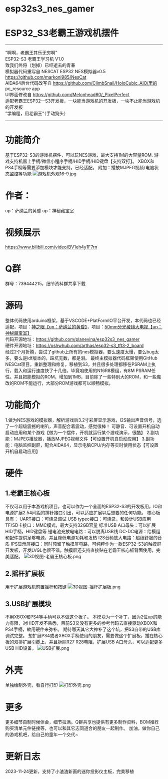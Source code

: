 # esp32s3_nes_gamer

# ESP32_S3老霸王游戏机摆件  
*******************************************************************************************  
 “啊啊，老霸王其乐无穷啊”                                                                       
 ESP32-S3 老霸王学习机 V1.0                                                                                                    
 致我们终将（划掉）已经逝去的青春                                                               
 模拟器代码重写自 NESCAT ESP32 NES模拟器v0.5     https://github.com/markoni985/NesCat             
 AIDA64后台代码改写自         https://github.com/ClimbSnail/HoloCubic_AIO/里的 pc_resource app       
 UI界面修改自                https://github.com/Melonhead60/_PixelPerfect                                 
 适配老霸王ESP32—S3开发板，一块能当游戏机的开发板，一块不止能当游戏机的开发板   
 ”学编程，用老霸王“（手动狗头）    
*******************************************************************************************  


# 功能简介
基于ESP32-S3的游戏机摆件，可以玩NES游戏，最大支持1M的大容量ROM.
游戏支持机器上手柄/微信小程序手柄/HID手柄/HID键盘【支持双打】。
XBOX和PS4手柄等需要添加模块才能支持。已经适配。
附加：播放MJPEG视频/电脑状态监控等功能
![游戏机外观16-9.jpg](media/nldbNTC019JllBDGCeKcFipmVXbwCLCEkJvjW3ys.jpeg)

# 作者：
up：萨纳兰的黄昏
up：神秘藏宝室
# 视频展示
https://www.bilibili.com/video/BV1eh4y1F7rn
# Q群
群号：739444215，细节资料群共享下载
# 源码
整体代码使用arduino框架，基于VSCODE+PlatFormIO平台开发，本代码也已经适配，项目：[神之眼【up：萨纳兰的黄昏】](https://www.bilibili.com/video/BV1Pg411a7Sa/)，项目：[50mm分光棱镜大电视【up：神秘藏宝室】](https://www.bilibili.com/video/BV1Mu411p777/)  
代码开源地址：https://github.com/planevina/esp32s3_nes_gamer   
硬件开源地址：https://oshwhub.com/arthas/esp32-s3_tft3-2_board  
经过2个月折腾，尝试了github上所有的nes模拟器，要么速度太慢，要么bug太多，要么是idf版本的，踩坑无数，都是泪。
最终主模拟器代码框架使用GitHub NESCat项目，重新整理和修复，移植到S3，并且很多处理都移在PSRAM上执行，载入和运行速度快了十几倍。毕竟咱使用的N16R8模组，有8M PSRAM任性。并且把能模拟的ROM，增加到1MB，目前除了一些特别大的ROM，和一些魔改的ROM不能运行，大部分ROM游戏都可以顺畅模拟。
# 功能简介
1.做为NES游戏的模拟器，解析游戏后3.2寸彩屏显示游戏，I2S输出声音信号，选了一个超级震撼的喇叭，声音配合着震动，感觉很棒！
    可静音、可设置开机自动启动应用和某个游戏【做为一个摆件，开机就运行某个游戏演示，很酷】
2.副功能：MJPEG播放器，播放MJPEG视频文件【可设置开机自启动应用】
3.副功能：电脑监控副屏，配合AIDA64，显示电脑CPU/内存等实时使用状态【可设置开机自启动应用】

# 硬件
## 1.老霸王核心板
不仅可以用于本游戏机项目，也可以作为一个全面的ESP32-S3的开发板用，IO和电源扩展2.54间距的排针接口引出，可以适应扩展以后想要的任何功能。
核心板具有：
UART接口：可烧录调试
USB typec接口：可烧录，和设计USB应用
TF/SD卡接口：MMC模式，最大支持32GB容量
标准USB A口母头：可以扩展HID手柄，HID键盘等
锂电池充放电电路：可以脱离USB线
DC-DC电源：给模组和配件提供足够电源，并且降低电源功耗和发热
I2S音频放大电路：超级舒服的音质
IPS显示屏接口：同时预留了触摸屏电路，可纯粹作为一款ESP32-S3的触摸屏开发板，开发LVGL也很不错，触摸屏还支持直接贴在老霸王核心板背面使用，完美适配。
![3D视图-老霸王核心板.png](media/b0L7Qjpephsbs2QZNHscTSMiRHgJlL4s3ZwjSEqI.png)
## 2.摇杆扩展板
用于扩展游戏机前置摇杆和按键
![3D视图-摇杆扩展板.png](media/JDUTsy95nBQJYxtvhWrC0MXrZak5Hn03UKxJxDiB.png)
## 3.USB扩展模块
不用XBOX和PS4等手柄可以不做这个板子。
本模块为一个补丁，因为2位up的能力有限，对HID开发不熟悉，目前S3又没有更多的参考代码去直接驱动XBOX和PS4手柄，故用硬件来弥补。
期待哪天其它大神补了这个坑，把S3自带的USB库调试完整。
想扩展PS4或者XBOX手柄使用的朋友，需要做这个扩展板，插在核心板的双排扩展引脚上，并且拆除R27 R28电阻，扩展USB A口母头，可以适配更多USB HID设备。
![USB扩展.png](media/eLlVvriiNlQUD1DtegAuUyT6RDNWCKwgAC4ThJjI.png)
# 外壳
单独绘制外壳，看自行打印
![打印外壳.png](media/Re69YLu38B5qPgyJCebFFpa3qtvGYA79GgOsSufm.png)
# 更多
更多细节自制时候体会，细节拉满。Q群共享也提供有更多制作资料，BOM推荐购买清单元件链接等，也可以和其它志同道合的朋友一起制作。
加油，做你自己的游戏机吧，给自己的童年一个交代~

# 更新日志
2023-11-24更新，支持了小渣渣新画的迷你投影仪主板，完美移植
